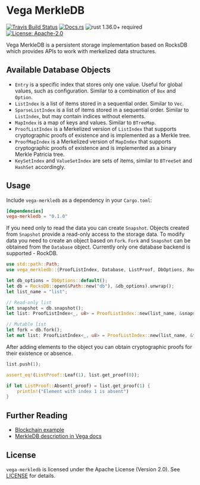 # Vega MerkleDB

[![Travis Build Status](https://img.shields.io/travis/vega/vega/master.svg?label=Linux%20Build)](https://travis-ci.com/vega/vega)
[![Docs.rs](https://docs.rs/vega-merkledb/badge.svg)](https://docs.rs/vega-merkledb)
![rust 1.36.0+ required](https://img.shields.io/badge/rust-1.36.0+-blue.svg?label=Required%20Rust)
[![License: Apache-2.0](https://img.shields.io/github/license/vega/vega.svg)](https://github.com/vega/vega/components/merkledb/blob/master/LICENSE)

Vega MerkleDB is a persistent storage implementation based on RocksDB
which provides APIs to work with merkelized data structures.

## Available Database Objects

- `Entry` is a specific index that stores only one value. Useful for global
  values, such as configuration. Similar to a combination of `Box` and
  `Option`.
- `ListIndex` is a list of items stored in a sequential order. Similar to
  `Vec`.
- `SparseListIndex` is a list of items stored in a sequential order. Similar
  to `ListIndex`, but may contain indices without elements.
- `MapIndex` is a map of keys and values. Similar to `BTreeMap`.
- `ProofListIndex` is a Merkelized version of `ListIndex` that supports
  cryptographic proofs of existence and is implemented as a Merkle tree.
- `ProofMapIndex` is a Merkelized version of `MapIndex` that supports cryptographic
  proofs of existence and is implemented as a binary Merkle Patricia tree.
- `KeySetIndex` and `ValueSetIndex` are sets of items, similar to `BTreeSet` and
  `HashSet` accordingly.

## Usage

Include `vega-merkledb` as a dependency in your `Cargo.toml`:

```toml
[dependencies]
vega-merkledb = "0.1.0"

```

If you need only to read the data you can create `Snapshot`. Objects
created from `Snapshot` provide a read-only access to the storage data.
To modify data you need to create an object based on `Fork`.
`Fork` and `Snapshot` can be obtained from the `Database` object.
Currently only one database backend is supported - RockDB.

```rust
use std::path::Path;
use vega_merkledb::{ProofListIndex, Database, ListProof, DbOptions, RocksDB};

let db_options = DbOptions::default();
let db = RocksDB::open(&Path::new("db"), &db_options).unwrap();
let list_name = "list";

// Read-only list
let snapshot = db.snapshot();
let list: ProofListIndex<_, u8> = ProofListIndex::new(list_name, &snapshot);

// Mutable list
let fork = db.fork();
let mut list: ProofListIndex<_, u8> = ProofListIndex::new(list_name, &fork);

```

After adding elements to the object you can obtain cryptographic proofs for their
existence or absence.

```rust
list.push(1);

assert_eq!(ListProof::Leaf(1), list.get_proof(0));

if let ListProof::Absent(_proof) = list.get_proof(1) {
    println!("Element with index 1 is absent")
}

```

## Further Reading

- [Blockchain example](examples/blockchain.rs)
- [MerkleDB description in Vega docs](https://vega.com/doc/version/latest/architecture/storage/)

## License

`vega-merkledb` is licensed under the Apache License (Version 2.0).
See [LICENSE](LICENSE) for details.

